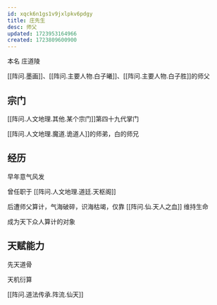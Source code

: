 ```yaml
---
id: xqck6n1gs1v9jxlpkv6pdgy
title: 庄先生
desc: 师父
updated: 1723953164966
created: 1723809600900
---
```


本名 庄道陵

[[阵问.墨画]]、[[阵问.主要人物.白子曦]]、[[阵问.主要人物.白子胜]]的师父

## 宗门

[[阵问.人文地理.其他.某个宗门]]第四十九代掌门

[[阵问.人文地理.魔道.诡道人]]的师弟，白的师兄

## 经历

早年意气风发

曾任职于 [[阵问.人文地理.道廷.天枢阁]]

后遭师父算计，气海破碎，识海枯竭，仅靠 [[阵问.仙.天人之血]] 维持生命

成为天下众人算计的对象

## 天赋能力

先天道骨

天机衍算

[[阵问.道法传承.阵流.仙天]]

